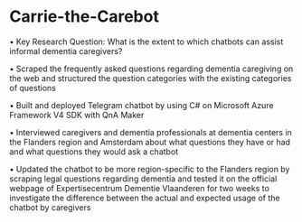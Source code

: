 # Carrie-the-Carebot

• Key Research Question: What is the extent to which chatbots can assist informal dementia caregivers?

• Scraped the frequently asked questions regarding dementia caregiving on the web and structured the question categories with the existing categories of questions

• Built and deployed Telegram chatbot by using C# on Microsoft Azure Framework V4 SDK with QnA Maker

• Interviewed caregivers and dementia professionals at dementia centers in the Flanders region and Amsterdam about what questions they have or had and what questions they would ask a chatbot

• Updated the chatbot to be more region-specific to the Flanders region by scraping legal questions regarding dementia and tested it on the official webpage of Expertisecentrum Dementie Vlaanderen for two weeks to investigate the difference between the actual and expected usage of the chatbot by caregivers
